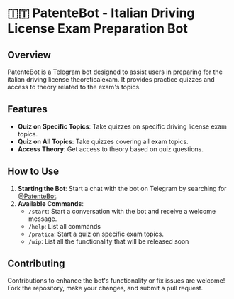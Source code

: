 # 🇮🇹 PatenteBot -  Italian Driving License Exam Preparation Bot

## Overview
PatenteBot is a Telegram bot designed to assist users in preparing for the italian driving license theoreticalexam. It provides practice quizzes and access to theory related to the exam's topics.

## Features
- **Quiz on Specific Topics**: Take quizzes on specific driving license exam topics.
- **Quiz on All Topics**: Take quizzes covering all exam topics.
- **Access Theory**: Get access to theory based on quiz questions.

## How to Use
1. **Starting the Bot**: Start a chat with the bot on Telegram by searching for [@PatenteBot](t.me/Casarotto_5CII_Bot).
2. **Available Commands**:
   - `/start`: Start a conversation with the bot and receive a welcome message.
   - `/help`: List all commands
   - `/pratica`: Start a quiz on specific exam topics.
   - `/wip`: List all the functionality that will be released soon


## Contributing
Contributions to enhance the bot's functionality or fix issues are welcome! Fork the repository, make your changes, and submit a pull request.



